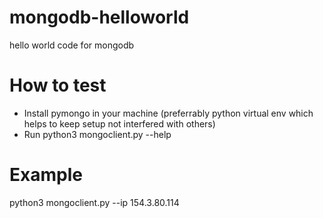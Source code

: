 # mongodb-helloworld
hello world code for mongodb 

# How to test

* Install pymongo in your machine (preferrably python virtual env which helps to keep setup not interfered with others)
* Run python3 mongoclient.py --help

# Example

python3 mongoclient.py --ip 154.3.80.114
